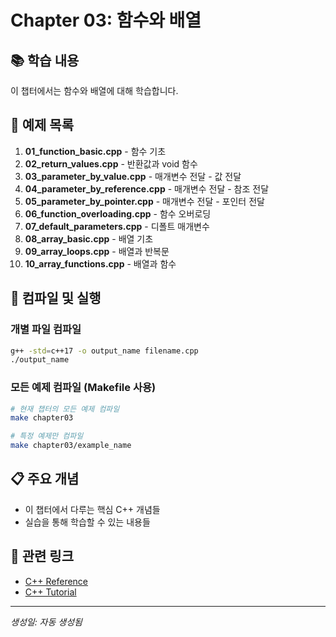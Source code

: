 # Chapter 03: 함수와 배열

## 📚 학습 내용
이 챕터에서는 함수와 배열에 대해 학습합니다.

## 📝 예제 목록

 1. **01_function_basic.cpp** - 함수 기초
 2. **02_return_values.cpp** - 반환값과 void 함수
 3. **03_parameter_by_value.cpp** - 매개변수 전달 - 값 전달
 4. **04_parameter_by_reference.cpp** - 매개변수 전달 - 참조 전달
 5. **05_parameter_by_pointer.cpp** - 매개변수 전달 - 포인터 전달
 6. **06_function_overloading.cpp** - 함수 오버로딩
 7. **07_default_parameters.cpp** - 디폴트 매개변수
 8. **08_array_basic.cpp** - 배열 기초
 9. **09_array_loops.cpp** - 배열과 반복문
10. **10_array_functions.cpp** - 배열과 함수

## 🔧 컴파일 및 실행

### 개별 파일 컴파일
```bash
g++ -std=c++17 -o output_name filename.cpp
./output_name
```

### 모든 예제 컴파일 (Makefile 사용)
```bash
# 현재 챕터의 모든 예제 컴파일
make chapter03

# 특정 예제만 컴파일
make chapter03/example_name
```

## 📋 주요 개념
- 이 챕터에서 다루는 핵심 C++ 개념들
- 실습을 통해 학습할 수 있는 내용들

## 🔗 관련 링크
- [C++ Reference](https://en.cppreference.com/)
- [C++ Tutorial](https://www.cplusplus.com/doc/tutorial/)

---
*생성일: 자동 생성됨*
